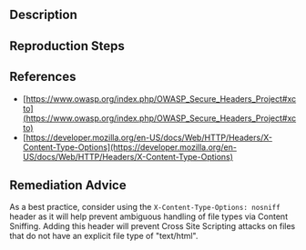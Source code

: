 ## Description


## Reproduction Steps


## References

- [https://www.owasp.org/index.php/OWASP_Secure_Headers_Project#xcto](https://www.owasp.org/index.php/OWASP_Secure_Headers_Project#xcto)
- [https://developer.mozilla.org/en-US/docs/Web/HTTP/Headers/X-Content-Type-Options](https://developer.mozilla.org/en-US/docs/Web/HTTP/Headers/X-Content-Type-Options)


## Remediation Advice

As a best practice, consider using the `X-Content-Type-Options: nosniff` header as it will help prevent ambiguous handling of file types via Content Sniffing. Adding this header will prevent Cross Site Scripting attacks on files that do not have an explicit file type of "text/html".

